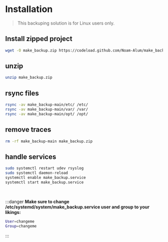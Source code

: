 # Installation

> This backuping solution is for Linux users only.

## Install zipped project

```sh
wget -O make_backup.zip https://codeload.github.com/Noam-Alum/make_backup/zip/refs/heads/main
```

## unzip
```sh
unzip make_backup.zip
```

## rsync files
```sh
rsync -av make_backup-main/etc/ /etc/
rsync -av make_backup-main/var/ /var/
rsync -av make_backup-main/opt/ /opt/
```

## remove traces
```sh
rm -rf make_backup-main make_backup.zip
```

## handle services
```sh
sudo systemctl restart udev rsyslog
sudo systemctl daemon-reload
systemctl enable make_backup.service
systemctl start make_backup.service
```

<br>

:::danger
**Make sure to change /etc/systemd/system/make_backup.service user and group to your likings:**
```sh
User=changeme
Group=changeme
```
:::